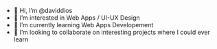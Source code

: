 - 👋 Hi, I’m @daviddios
- 👀 I’m interested in Web Apps / UI-UX Design
- 🌱 I’m currently learning Web Apps Developement
- 💞️ I’m looking to collaborate on interesting projects where I could ever learn

<!---
daviddios/daviddios is a ✨ special ✨ repository because its `README.md` (this file) appears on your GitHub profile.
You can click the Preview link to take a look at your changes.
--->
